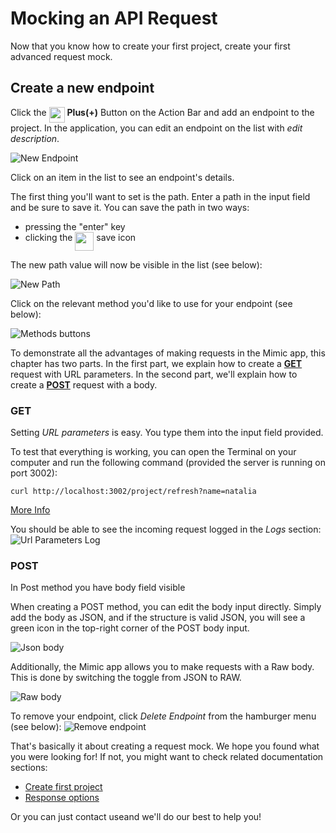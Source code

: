 # Mocking an API Request

Now that you know how to create your first project, create your first advanced request mock.

## Create a new endpoint

Click the
<img align="top" src="../Images/addicon.png" width="25"> **Plus(+)** Button on the Action Bar and add an endpoint to the project. In the application, you can edit an endpoint on the list with _edit description_.

![New Endpoint](../Images/newendpoint.png 'New Endpoint')

Click on an item in the list to see an endpoint's details.

The first thing you'll want to set is the path. Enter a path in the input field and be sure to save it. You can save the path in two ways:

- pressing the "enter" key
- clicking the <img align="top" src="../Images/saveicon.png" width="30"> save icon

The new path value will now be visible in the list (see below):

![New Path](../Images/newpath.png 'New Path')

Click on the relevant method you'd like to use for your endpoint (see below):

![Methods buttons](../Images/methodsbuttons.png 'Methods buttons')

To demonstrate all the advantages of making requests in the Mimic app, this chapter has two parts. In the first part, we explain how to create a [**GET**](#get) request with URL parameters. In the second part, we'll explain how to create a [**POST**](#post) request with a body.

### GET

Setting _URL parameters_ is easy. You type them into the input field provided.

To test that everything is working, you can open the Terminal on your computer and run the following command (provided the server is running on port 3002):

`curl http://localhost:3002/project/refresh?name=natalia`

[More Info](http://www.codingpedia.org/ama/how-to-test-a-rest-api-from-command-line-with-curl/)

You should be able to see the incoming request logged in the _Logs_ section:
![Url Parameters Log](../Images/urlparametersexample.png 'Url Parameters Log')

### POST

In Post method you have body field visible

When creating a POST method, you can edit the body input directly. Simply add the body as JSON, and if the structure is valid JSON, you will see a green icon in the top-right corner of the POST body input.

![Json body](../Images/jsonbody.png 'Json body')

Additionally, the Mimic app allows you to make requests with a Raw body. This is done by switching the toggle from JSON to RAW.

![Raw body](../Images/rawbody.png 'Json body')

To remove your endpoint, click _Delete Endpoint_ from the hamburger menu (see below):
![Remove endpoint](../Images/removeendpoint.png 'Remove endpoint')

That's basically it about creating a request mock. We hope you found what you were looking for! If not, you might want to check related documentation sections:

- [Create first project](basics/create-first-project.md)
- [Response options](basics/response-options.md)

Or you can just contact useand we'll do our best to help you!
